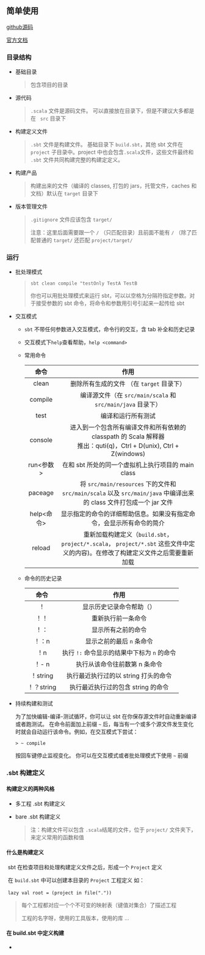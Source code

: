 ## 简单使用

[github源码](https://github.com/sbt/sbt)

[官方文档](https://www.scala-sbt.org/1.x/docs/zh-cn/Directories.html)

### 目录结构

* 基础目录

  > 包含项目的目录

* 源代码

  > `.scala` 文件是源码文件。 可以直接放在目录下，但是不建议大多都是在 ` src` 目录下

* 构建定义文件

  > `.sbt` 文件是构建文件。 基础目录下 `build.sbt`，其他 sbt 文件在 `project` 子目录中。project 中也会包含`.scala`文件，这些文件最终和 `.sbt` 文件共同构建完整的构建定定义。

* 构建产品

  > 构建出来的文件（编译的 classes, 打包的 jars，托管文件，caches 和文档）默认在 `target` 目录下

* 版本管理文件

  > `.gitignore` 文件应该包含 `target/`
  >
  > 注意：这里后面需要跟一个 `/` （只匹配目录）且前面不能有 `/` （除了匹配普通的 `target/` 还匹配 `project/target/`

### 运行

* 批处理模式

  > `sbt clean compile "testOnly TestA TestB`
  >
  > 你也可以用批处理模式来运行 sbt，可以以空格为分隔符指定参数。对于接受参数的 sbt 命令，将命令和参数用引号引起来一起传给 sbt

* 交互模式

  * `sbt`  不带任何参数进入交互模式，命令行的交互，含 tab 补全和历史记录

  * 交互模式下`help`查看帮助，`help <command>` 

  * 常用命令

    |    命令    |                             作用                             |
    | :--------: | :----------------------------------------------------------: |
    |   clean    |          删除所有生成的文件 （在 `target` 目录下）           |
    |  compile   | 编译源文件（在 `src/main/scala` 和   `src/main/java` 目录下） |
    |    test    |                      编译和运行所有测试                      |
    |  console   | 进入到一个包含所有编译文件和所有依赖的 classpath 的 Scala 解释器 <br />推出：quti(q)，Ctrl + D(unix), Ctrl + Z(windows) |
    | run<参数>  |      在和 sbt 所处的同一个虚拟机上执行项目的 main class      |
    |  paceage   | 将 `src/main/resources` 下的文件和 `src/main/scala` 以及 `src/main/java` 中编译出来的 class 文件打包成一个 jar 文件 |
    | help<命令> | 显示指定的命令的详细帮助信息。如果没有指定命令，会显示所有命令的简介 |
    |   reload   | 重新加载构建定义（`build.sbt`， `project/*.scala`， `project/*.sbt` 这些文件中定义的内容)。在修改了构建定义文件之后需要重新加载 |

  

  * 命令的历史记录

    |    命令    |                    作用                     |
    | :--------: | :-----------------------------------------: |
    |     ！     |          显示历史记录命令帮助（）           |
    |    ！！    |             重新执行前一条命令              |
    |    ！：    |             显示所有之前的命令              |
    |   ！：n    |          显示之前的最后 `n` 条命令          |
    |    ！n     | 执行 `!:` 命令显示的结果中下标为 `n` 的命令 |
    |   ！- n    |        执行从该命令往前数第 n 条命令        |
    |  ！string  |    执行最近执行过的以 string 打头的命令     |
    | ！？string |     执行最近执行过的包含 string 的命令      |



* 持续构建和测试

  为了加快编辑-编译-测试循环，你可以让 sbt 在你保存源文件时自动重新编译或者跑测试。 在命令前面加上前缀 `~` 后，每当有一个或多个源文件发生变化时就会自动运行该命令。例如，在交互模式下尝试：

  `> ~ compile`

  按回车键停止监视变化。 你可以在交互模式或者批处理模式下使用 `~` 前缀

### .sbt 构建定义

#### 构建定义的两种风格

* 多工程 .sbt 构建定义

* bare .sbt 构建定义

  > 注：构建文件可以包含 `.scala`结尾的文件，位于 `project/` 文件夹下，来定义常用的函数和值

#### 什么是构建定义

​	sbt 在检查项目和处理构建定义文件之后，形成一个 `Project`  定义

​	在 `build.sbt` 中可以创建本目录的 `Project` 工程定义 如： 

​			`lazy val root = (project in file("."))`

> 每个工程都对应一个个不可变的映射表（键值对集合）了描述工程
>
> 工程的名字呀，使用的工具版本，使用的库 ...



#### 在 build.sbt 中定义构建

* 

